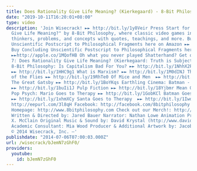 ```yaml
---
title: Does Rationality Give Life Meaning? (Kierkegaard) - 8-Bit Philosophy
date: "2019-10-11T16:20:01+08:00"
type: video
description: 'Join Wisecrack! ►► http://bit.ly/1y8Veir Press Start for "Does Rationality
  Give Life Meaning?" by 8-Bit Philosophy, where classic video games introduce famous
  thinkers, problems, and concepts with quotes, teachings, and more. Buy Concluding
  Unscientific Postscript to Philosophical Fragments here on Amazon ►► http://amzn.to/1dZE7wd
  Buy Concluding Unscientific Postscript to Philosophical Fragments here on iBooks
  ►►http://apple.co/1MQofHB Oh what you never played Shatterhand? Get on that! Episode
  7: Does Rationality Give Life Meaning? (Kierkegaard: Truth is Subjectivity) More
  8-Bit Philosophy: Is Capitalism Bad For You? ►► http://bit.ly/1NhhX2P What is Real?
  ►► http://bit.ly/1HHC9g1 What is Marxism? ►► http://bit.ly/1M0dINJ Thug Notes: Lord
  of the Flies ►► http://bit.ly/19RhTe0 Of Mice and Men  ►► http://bit.ly/1GokKHn
  The Great Gatsby ►► http://bit.ly/1BoYKqs Earthling Cinema: Batman - The Dark Knight
  ►► http://bit.ly/1buIi1J Pulp Fiction ►► http://bit.ly/18Yjbmr Mean Girls ►► http://bit.ly/1GWjlpy
  Pop Psych: Mario Goes to Therapy ►► http://bit.ly/1GobKCl Batman Goes to Therapy
  ►► http://bit.ly/1xhmXCy Santa Goes to Therapy  ►► http://bit.ly/1Iwqpuo Email Alerts:
  http://eepurl.com/3l8qH Facebook: http://facebook.com/8bitphilosophy Twitter: http://twitter.com/8bitphilosophy
  Homepage: http://www.8bitphilosophy.com Check out our Merch!: http://www.wisecrack.co/store
  Written & Directed by: Jared Bauer Narrator: Nathan Lowe Animation Producer: MB
  X. McClain Original Music & Sound by: David Krystal (http://www.davidkrystalmusic.com)
  Academic Consultant: Mia Wood Producer & Additional Artwork by: Jacob S. Salamon
  © 2014 Wisecrack, Inc. –'
publishdate: "2014-07-06T07:00:03.000Z"
url: /wisecrack/bJemN7zGhF0/
providers:
  youtube:
    id: bJemN7zGhF0
---
```


